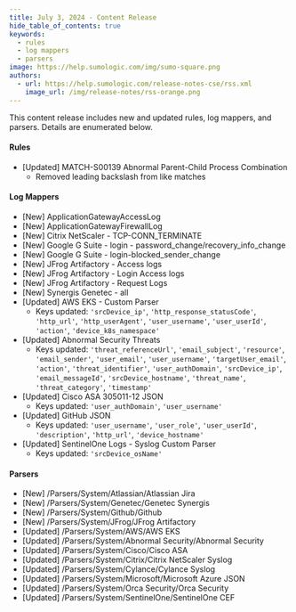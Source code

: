 ```yaml
---
title: July 3, 2024 - Content Release
hide_table_of_contents: true
keywords:
  - rules
  - log mappers
  - parsers
image: https://help.sumologic.com/img/sumo-square.png
authors:
  - url: https://help.sumologic.com/release-notes-cse/rss.xml
    image_url: /img/release-notes/rss-orange.png
---
```


This content release includes new and updated rules, log mappers, and parsers. Details are enumerated below.

#### Rules

* [Updated] MATCH-S00139 Abnormal Parent-Child Process Combination
   * Removed leading backslash from like matches

#### Log Mappers

* [New] ApplicationGatewayAccessLog
* [New] ApplicationGatewayFirewallLog
* [New] Citrix NetScaler - TCP-CONN_TERMINATE
* [New] Google G Suite - login - password_change/recovery_info_change
* [New] Google G Suite - login-blocked_sender_change
* [New] JFrog Artifactory - Access logs
* [New] JFrog Artifactory - Login Access logs
* [New] JFrog Artifactory - Request Logs
* [New] Synergis Genetec - all
* [Updated] AWS EKS - Custom Parser
   * Keys updated: `'srcDevice_ip'`, `'http_response_statusCode'`, `'http_url'`, `'http_userAgent'`, `'user_username'`, `'user_userId'`, `'action'`, `'device_k8s_namespace'`
* [Updated] Abnormal Security Threats
   * Keys updated: `'threat_referenceUrl'`, `'email_subject'`, `'resource'`, `'email_sender'`, `'user_email'`, `'user_username'`, `'targetUser_email'`, `'action'`, `'threat_identifier'`, `'user_authDomain'`, `'srcDevice_ip'`, `'email_messageId'`, `'srcDevice_hostname'`, `'threat_name'`, `'threat_category'`, `'timestamp'`
* [Updated] Cisco ASA 305011-12 JSON
   * Keys updated: `'user_authDomain'`, `'user_username'`
* [Updated] GitHub JSON
   * Keys updated: `'user_username'`, `'user_role'`, `'user_userId'`, `'description'`, `'http_url'`, `'device_hostname'`
* [Updated] SentinelOne Logs - Syslog Custom Parser
   * Keys updated: `'srcDevice_osName'`

#### Parsers

* [New] /Parsers/System/Atlassian/Atlassian Jira
* [New] /Parsers/System/Genetec/Genetec Synergis
* [New] /Parsers/System/Github/Github
* [New] /Parsers/System/JFrog/JFrog Artifactory
* [Updated] /Parsers/System/AWS/AWS EKS
* [Updated] /Parsers/System/Abnormal Security/Abnormal Security
* [Updated] /Parsers/System/Cisco/Cisco ASA
* [Updated] /Parsers/System/Citrix/Citrix NetScaler Syslog
* [Updated] /Parsers/System/Cylance/Cylance Syslog
* [Updated] /Parsers/System/Microsoft/Microsoft Azure JSON
* [Updated] /Parsers/System/Orca Security/Orca Security
* [Updated] /Parsers/System/SentinelOne/SentinelOne CEF